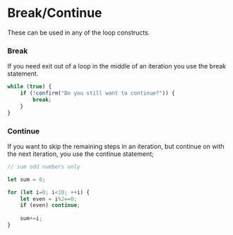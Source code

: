 # Break/Continue

These can be used in any of the loop constructs.

### Break

If you need exit out of a loop in the middle of an iteration you use the break statement.

```javascript
while (true) {
    if (!confirm("Do you still want to continue?")) {
        break;
    }
}
```

### Continue

If you want to skip the remaining steps in an iteration, but continue on with the next iteration, you use the continue statement;

```javascript
// sum odd numbers only

let sum = 0;

for (let i=0; i<10; ++i) {
    let even = i%2==0;
    if (even) continue;
    
    sum+=i;
}
```

